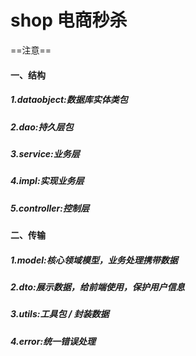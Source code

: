 # shop 电商秒杀

==注意==
#### 一、结构

##### 1.dataobject:数据库实体类包
##### 2.dao:持久层包
##### 3.service:业务层
##### 4.impl:实现业务层
##### 5.controller:控制层

#### 二、传输

##### 1.model:核心领域模型，业务处理携带数据
##### 2.dto:展示数据，给前端使用，保护用户信息
##### 3.utils:工具包 / 封装数据
##### 4.error:统一错误处理







